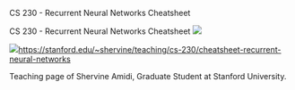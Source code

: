 CS 230 - Recurrent Neural Networks Cheatsheet

CS 230 - Recurrent Neural Networks Cheatsheet
![](../_resources/cd04276ed9801a5bae93f1eaeb805b3a.png)

![](../_resources/f359c08ea8ecebf889a1f8c2a101dd5e.png)https://stanford.edu/~shervine/teaching/cs-230/cheatsheet-recurrent-neural-networks

Teaching page of Shervine Amidi, Graduate Student at Stanford University.